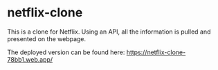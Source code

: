 # netflix-clone
This is a clone for Netflix. Using an API, all the information is pulled and presented on the webpage.

The deployed version can be found here: https://netflix-clone-78bb1.web.app/
